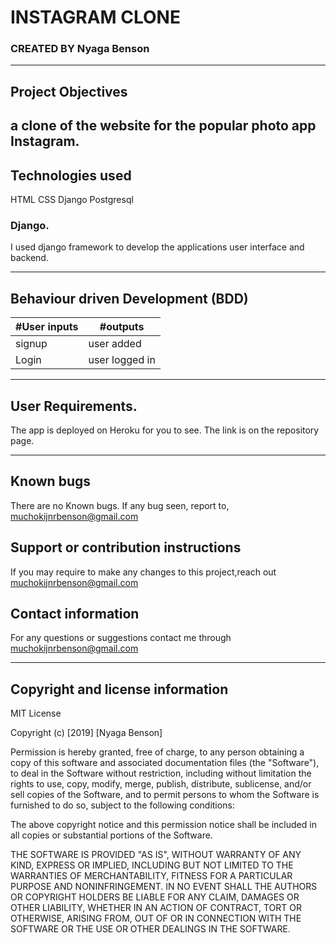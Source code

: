# INSTAGRAM CLONE
### CREATED BY  Nyaga Benson

----------------------------------------------------------------------

## Project Objectives
a clone of the website for the popular photo app Instagram.
----------------------------------------------------------------------

## Technologies used
HTML
CSS
Django
Postgresql

### Django.
I used django framework to develop the applications user interface and backend.



-----------------------------------------------------------------------------

## Behaviour driven Development (BDD)
|#User inputs   |  #outputs |         
|---------------|-------------------|
| signup                |user added |
|Login     | user logged in|
---------------------------------------------------------------------------------

## User Requirements.
The app is deployed on Heroku for you to see. The link is on the repository page.

---------------------------------------------------------------------

## Known bugs
There are no Known bugs. If any bug seen, report to, muchokijnrbenson@gmail.com

## Support or contribution instructions
If you may require to make any changes to this project,reach out muchokijnrbenson@gmail.com


## Contact information
For any questions or suggestions contact me through muchokijnrbenson@gmail.com


-----------------------------------------------------------------------------
## Copyright and license information

MIT License

Copyright (c) [2019] [Nyaga Benson]

Permission is hereby granted, free of charge, to any person obtaining a copy
of this software and associated documentation files (the "Software"), to deal
in the Software without restriction, including without limitation the rights
to use, copy, modify, merge, publish, distribute, sublicense, and/or sell
copies of the Software, and to permit persons to whom the Software is
furnished to do so, subject to the following conditions:

The above copyright notice and this permission notice shall be included in all
copies or substantial portions of the Software.

THE SOFTWARE IS PROVIDED "AS IS", WITHOUT WARRANTY OF ANY KIND, EXPRESS OR
IMPLIED, INCLUDING BUT NOT LIMITED TO THE WARRANTIES OF MERCHANTABILITY,
FITNESS FOR A PARTICULAR PURPOSE AND NONINFRINGEMENT. IN NO EVENT SHALL THE
AUTHORS OR COPYRIGHT HOLDERS BE LIABLE FOR ANY CLAIM, DAMAGES OR OTHER
LIABILITY, WHETHER IN AN ACTION OF CONTRACT, TORT OR OTHERWISE, ARISING FROM,
OUT OF OR IN CONNECTION WITH THE SOFTWARE OR THE USE OR OTHER DEALINGS IN THE
SOFTWARE.
